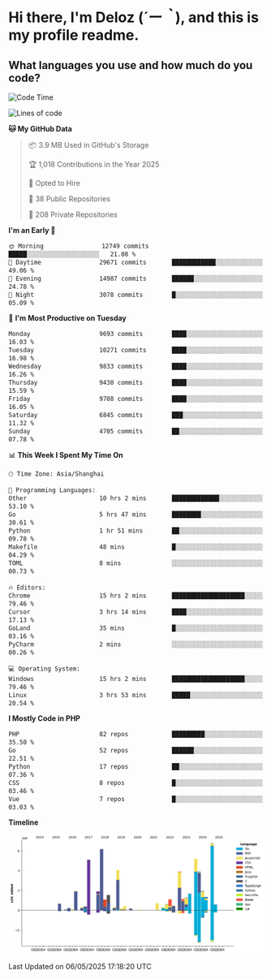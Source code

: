 # **Hi there, I'm Deloz (*´ー｀*), and this is my profile readme.**

## **What languages you use and how much do you code?**

<!--START_SECTION:waka-->
![Code Time](http://img.shields.io/badge/Code%20Time-6%2C283%20hrs%203%20mins-blue)

![Lines of code](https://img.shields.io/badge/From%20Hello%20World%20I%27ve%20Written-55.1%20million%20lines%20of%20code-blue)

**🐱 My GitHub Data** 

> 📦 3.9 MB Used in GitHub's Storage 
 > 
> 🏆 1,018 Contributions in the Year 2025
 > 
> 💼 Opted to Hire
 > 
> 📜 38 Public Repositories 
 > 
> 🔑 208 Private Repositories 
 > 
**I'm an Early 🐤** 

```text
🌞 Morning                12749 commits       █████░░░░░░░░░░░░░░░░░░░░   21.08 % 
🌆 Daytime                29671 commits       ████████████░░░░░░░░░░░░░   49.06 % 
🌃 Evening                14987 commits       ██████░░░░░░░░░░░░░░░░░░░   24.78 % 
🌙 Night                  3078 commits        █░░░░░░░░░░░░░░░░░░░░░░░░   05.09 % 
```
📅 **I'm Most Productive on Tuesday** 

```text
Monday                   9693 commits        ████░░░░░░░░░░░░░░░░░░░░░   16.03 % 
Tuesday                  10271 commits       ████░░░░░░░░░░░░░░░░░░░░░   16.98 % 
Wednesday                9833 commits        ████░░░░░░░░░░░░░░░░░░░░░   16.26 % 
Thursday                 9430 commits        ████░░░░░░░░░░░░░░░░░░░░░   15.59 % 
Friday                   9708 commits        ████░░░░░░░░░░░░░░░░░░░░░   16.05 % 
Saturday                 6845 commits        ███░░░░░░░░░░░░░░░░░░░░░░   11.32 % 
Sunday                   4705 commits        ██░░░░░░░░░░░░░░░░░░░░░░░   07.78 % 
```


📊 **This Week I Spent My Time On** 

```text
🕑︎ Time Zone: Asia/Shanghai

💬 Programming Languages: 
Other                    10 hrs 2 mins       █████████████░░░░░░░░░░░░   53.10 % 
Go                       5 hrs 47 mins       ████████░░░░░░░░░░░░░░░░░   30.61 % 
Python                   1 hr 51 mins        ██░░░░░░░░░░░░░░░░░░░░░░░   09.78 % 
Makefile                 48 mins             █░░░░░░░░░░░░░░░░░░░░░░░░   04.29 % 
TOML                     8 mins              ░░░░░░░░░░░░░░░░░░░░░░░░░   00.73 % 

🔥 Editors: 
Chrome                   15 hrs 2 mins       ████████████████████░░░░░   79.46 % 
Cursor                   3 hrs 14 mins       ████░░░░░░░░░░░░░░░░░░░░░   17.13 % 
GoLand                   35 mins             █░░░░░░░░░░░░░░░░░░░░░░░░   03.16 % 
PyCharm                  2 mins              ░░░░░░░░░░░░░░░░░░░░░░░░░   00.26 % 

💻 Operating System: 
Windows                  15 hrs 2 mins       ████████████████████░░░░░   79.46 % 
Linux                    3 hrs 53 mins       █████░░░░░░░░░░░░░░░░░░░░   20.54 % 
```

**I Mostly Code in PHP** 

```text
PHP                      82 repos            █████████░░░░░░░░░░░░░░░░   35.50 % 
Go                       52 repos            ██████░░░░░░░░░░░░░░░░░░░   22.51 % 
Python                   17 repos            ██░░░░░░░░░░░░░░░░░░░░░░░   07.36 % 
CSS                      8 repos             █░░░░░░░░░░░░░░░░░░░░░░░░   03.46 % 
Vue                      7 repos             █░░░░░░░░░░░░░░░░░░░░░░░░   03.03 % 
```



**Timeline**

![Lines of Code chart](https://raw.githubusercontent.com/deloz/deloz/main/assets/bar_graph.png)


 Last Updated on 06/05/2025 17:18:20 UTC
<!--END_SECTION:waka-->
